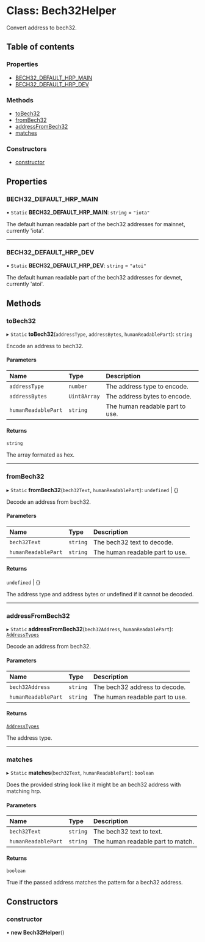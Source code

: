 # Class: Bech32Helper

Convert address to bech32.

## Table of contents

### Properties

- [BECH32\_DEFAULT\_HRP\_MAIN](Bech32Helper.md#bech32_default_hrp_main)
- [BECH32\_DEFAULT\_HRP\_DEV](Bech32Helper.md#bech32_default_hrp_dev)

### Methods

- [toBech32](Bech32Helper.md#tobech32)
- [fromBech32](Bech32Helper.md#frombech32)
- [addressFromBech32](Bech32Helper.md#addressfrombech32)
- [matches](Bech32Helper.md#matches)

### Constructors

- [constructor](Bech32Helper.md#constructor)

## Properties

### BECH32\_DEFAULT\_HRP\_MAIN

▪ `Static` **BECH32\_DEFAULT\_HRP\_MAIN**: `string` = `"iota"`

The default human readable part of the bech32 addresses for mainnet, currently 'iota'.

___

### BECH32\_DEFAULT\_HRP\_DEV

▪ `Static` **BECH32\_DEFAULT\_HRP\_DEV**: `string` = `"atoi"`

The default human readable part of the bech32 addresses for devnet, currently 'atoi'.

## Methods

### toBech32

▸ `Static` **toBech32**(`addressType`, `addressBytes`, `humanReadablePart`): `string`

Encode an address to bech32.

#### Parameters

| Name | Type | Description |
| :------ | :------ | :------ |
| `addressType` | `number` | The address type to encode. |
| `addressBytes` | `Uint8Array` | The address bytes to encode. |
| `humanReadablePart` | `string` | The human readable part to use. |

#### Returns

`string`

The array formated as hex.

___

### fromBech32

▸ `Static` **fromBech32**(`bech32Text`, `humanReadablePart`): `undefined` \| {}

Decode an address from bech32.

#### Parameters

| Name | Type | Description |
| :------ | :------ | :------ |
| `bech32Text` | `string` | The bech32 text to decode. |
| `humanReadablePart` | `string` | The human readable part to use. |

#### Returns

`undefined` \| {}

The address type and address bytes or undefined if it cannot be decoded.

___

### addressFromBech32

▸ `Static` **addressFromBech32**(`bech32Address`, `humanReadablePart`): [`AddressTypes`](../api_ref.md#addresstypes)

Decode an address from bech32.

#### Parameters

| Name | Type | Description |
| :------ | :------ | :------ |
| `bech32Address` | `string` | The bech32 address to decode. |
| `humanReadablePart` | `string` | The human readable part to use. |

#### Returns

[`AddressTypes`](../api_ref.md#addresstypes)

The address type.

___

### matches

▸ `Static` **matches**(`bech32Text`, `humanReadablePart`): `boolean`

Does the provided string look like it might be an bech32 address with matching hrp.

#### Parameters

| Name | Type | Description |
| :------ | :------ | :------ |
| `bech32Text` | `string` | The bech32 text to text. |
| `humanReadablePart` | `string` | The human readable part to match. |

#### Returns

`boolean`

True if the passed address matches the pattern for a bech32 address.

## Constructors

### constructor

• **new Bech32Helper**()
